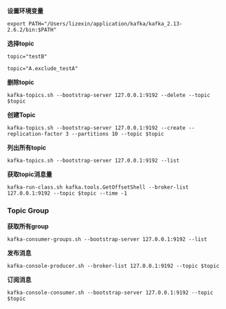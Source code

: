 **设置环境变量**

```shell
export PATH="/Users/lizexin/application/kafka/kafka_2.13-2.6.2/bin:$PATH"
```

**选择topic**

```shell
topic="testB"
```
```shell
topic="A.exclude_testA"
```

**删除topic**

```shell
kafka-topics.sh --bootstrap-server 127.0.0.1:9192 --delete --topic $topic
```

**创建Topic**

```shell
kafka-topics.sh --bootstrap-server 127.0.0.1:9192 --create --replication-factor 3 --partitions 10 --topic $topic
```

**列出所有topic**

```shell
kafka-topics.sh --bootstrap-server 127.0.0.1:9192 --list
```

**获取topic消息量**

```shell
kafka-run-class.sh kafka.tools.GetOffsetShell --broker-list 127.0.0.1:9192 --topic $topic --time -1
```

### Topic Group

**获取所有group**

```shell
kafka-consumer-groups.sh --bootstrap-server 127.0.0.1:9192 --list
```

**发布消息**

```shell
kafka-console-producer.sh --broker-list 127.0.0.1:9192 --topic $topic
```

**订阅消息**

```shell
kafka-console-consumer.sh --bootstrap-server 127.0.0.1:9192 --topic $topic
```